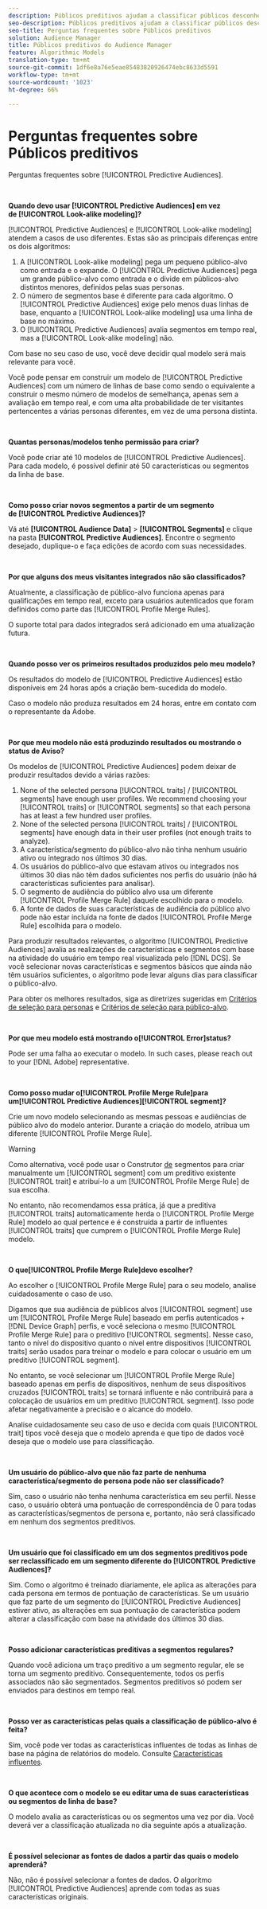 ```yaml
---
description: Públicos preditivos ajudam a classificar públicos desconhecidos em personas distintas em tempo real, usando a ciência de dados.
seo-description: Públicos preditivos ajudam a classificar públicos desconhecidos em personas distintas em tempo real, usando a ciência de dados.
seo-title: Perguntas frequentes sobre Públicos preditivos
solution: Audience Manager
title: Públicos preditivos do Audience Manager
feature: Algorithmic Models
translation-type: tm+mt
source-git-commit: 1df6e8a76e5eae85483820926474ebc8633d5591
workflow-type: tm+mt
source-wordcount: '1023'
ht-degree: 66%

---
```



# Perguntas frequentes sobre Públicos preditivos

Perguntas frequentes sobre [!UICONTROL Predictive Audiences].

 

**Quando devo usar [!UICONTROL Predictive Audiences] em vez de [!UICONTROL Look-alike modeling]?**

[!UICONTROL Predictive Audiences] e [!UICONTROL Look-alike modeling] atendem a casos de uso diferentes. Estas são as principais diferenças entre os dois algoritmos:

1. A [!UICONTROL Look-alike modeling] pega um pequeno público-alvo como entrada e o expande. O [!UICONTROL Predictive Audiences] pega um grande público-alvo como entrada e o divide em públicos-alvo distintos menores, definidos pelas suas personas.
1. O número de segmentos base é diferente para cada algoritmo. O [!UICONTROL Predictive Audiences] exige pelo menos duas linhas de base, enquanto a [!UICONTROL Look-alike modeling] usa uma linha de base no máximo.
1. O [!UICONTROL Predictive Audiences] avalia segmentos em tempo real, mas a [!UICONTROL Look-alike modeling] não.

Com base no seu caso de uso, você deve decidir qual modelo será mais relevante para você.

Você pode pensar em construir um modelo de [!UICONTROL Predictive Audiences] com um número de linhas de base como sendo o equivalente a construir o mesmo número de modelos de semelhança, apenas sem a avaliação em tempo real, e com uma alta probabilidade de ter visitantes pertencentes a várias personas diferentes, em vez de uma persona distinta.

 

**Quantas personas/modelos tenho permissão para criar?**

Você pode criar até 10 modelos de [!UICONTROL Predictive Audiences]. Para cada modelo, é possível definir até 50 características ou segmentos da linha de base.

 

**Como posso criar novos segmentos a partir de um segmento de [!UICONTROL Predictive Audiences]?**

Vá até **[!UICONTROL Audience Data]** > **[!UICONTROL Segments]** e clique na pasta **[!UICONTROL Predictive Audiences]**. Encontre o segmento desejado, duplique-o e faça edições de acordo com suas necessidades.

 

**Por que alguns dos meus visitantes integrados não são classificados?**

Atualmente, a classificação de público-alvo funciona apenas para qualificações em tempo real, exceto para usuários autenticados que foram definidos como parte das [!UICONTROL Profile Merge Rules].

O suporte total para dados integrados será adicionado em uma atualização futura.

 

**Quando posso ver os primeiros resultados produzidos pelo meu modelo?**

Os resultados do modelo de [!UICONTROL Predictive Audiences] estão disponíveis em 24 horas após a criação bem-sucedida do modelo.

Caso o modelo não produza resultados em 24 horas, entre em contato com o representante da Adobe.

 

**Por que meu modelo não está produzindo resultados ou mostrando o status de Aviso?**

Os modelos de [!UICONTROL Predictive Audiences] podem deixar de produzir resultados devido a várias razões:

1. None of the selected persona [!UICONTROL traits] / [!UICONTROL segments] have enough user profiles. We recommend choosing your [!UICONTROL traits] or [!UICONTROL segments] so that each persona has at least a few hundred user profiles.
1. None of the selected persona [!UICONTROL traits] / [!UICONTROL segments] have enough data in their user profiles (not enough traits to analyze).
1. A característica/segmento do público-alvo não tinha nenhum usuário ativo ou integrado nos últimos 30 dias.
1. Os usuários do público-alvo que estavam ativos ou integrados nos últimos 30 dias não têm dados suficientes nos perfis do usuário (não há características suficientes para analisar).
1. O segmento de audiência do público alvo usa um diferente [!UICONTROL Profile Merge Rule] daquele escolhido para o modelo.
1. A fonte de dados de suas características de audiência do público alvo pode não estar incluída na fonte de dados [!UICONTROL Profile Merge Rule] escolhida para o modelo.

Para produzir resultados relevantes, o algoritmo [!UICONTROL Predictive Audiences] avalia as realizações de características e segmentos com base na atividade do usuário em tempo real visualizada pelo [!DNL DCS]. Se você selecionar novas características e segmentos básicos que ainda não têm usuários suficientes, o algoritmo pode levar alguns dias para classificar o público-alvo.

Para obter os melhores resultados, siga as diretrizes sugeridas em [Critérios de seleção para personas](../features/algorithmic-models/predictive-audiences.md#selection-personas) e [Critérios de seleção para público-alvo](../features/algorithmic-models/predictive-audiences.md#selection-audience).

 

**Por que meu modelo está mostrando o[!UICONTROL Error]status?**

Pode ser uma falha ao executar o modelo. In such cases, please reach out to your [!DNL Adobe] representative.

 

**Como posso mudar o[!UICONTROL Profile Merge Rule]para um[!UICONTROL Predictive Audiences][!UICONTROL segment]?**

Crie um novo modelo selecionando as mesmas pessoas e audiências de público alvo do modelo anterior. Durante a criação do modelo, atribua um diferente [!UICONTROL Profile Merge Rule].

>[!WARNING]
> Como alternativa, você pode usar o Construtor [de](../features/segments/segment-builder.md) segmentos para criar manualmente um [!UICONTROL segment] com um preditivo existente [!UICONTROL trait] e atribuí-lo a um [!UICONTROL Profile Merge Rule] de sua escolha.
> 
> No entanto, não recomendamos essa prática, já que a preditiva [!UICONTROL traits] automaticamente herda o [!UICONTROL Profile Merge Rule] modelo ao qual pertence e é construída a partir de influentes [!UICONTROL traits] que cumprem o [!UICONTROL Profile Merge Rule] modelo.

 

**O que[!UICONTROL Profile Merge Rule]devo escolher?**

Ao escolher o [!UICONTROL Profile Merge Rule] para o seu modelo, analise cuidadosamente o caso de uso.

Digamos que sua audiência de públicos alvos [!UICONTROL segment] use um [!UICONTROL Profile Merge Rule] baseado em perfis autenticados + [!DNL Device Graph] perfis, e você seleciona o mesmo [!UICONTROL Profile Merge Rule] para o preditivo [!UICONTROL segments]. Nesse caso, tanto o nível do dispositivo quanto o nível entre dispositivos [!UICONTROL traits] serão usados para treinar o modelo e para colocar o usuário em um preditivo [!UICONTROL segment].

No entanto, se você selecionar um [!UICONTROL Profile Merge Rule] baseado apenas em perfis de dispositivos, nenhum de seus dispositivos cruzados [!UICONTROL traits] se tornará influente e não contribuirá para a colocação de usuários em um preditivo [!UICONTROL segment]. Isso pode afetar negativamente a precisão e o alcance do modelo.

Analise cuidadosamente seu caso de uso e decida com quais [!UICONTROL trait] tipos você deseja que o modelo aprenda e que tipo de dados você deseja que o modelo use para classificação.

 

**Um usuário do público-alvo que não faz parte de nenhuma característica/segmento de persona pode não ser classificado?**

Sim, caso o usuário não tenha nenhuma característica em seu perfil. Nesse caso, o usuário obterá uma pontuação de correspondência de 0 para todas as características/segmentos de persona e, portanto, não será classificado em nenhum dos segmentos preditivos.

 

**Um usuário que foi classificado em um dos segmentos preditivos pode ser reclassificado em um segmento diferente do [!UICONTROL Predictive Audiences]?**

Sim. Como o algoritmo é treinado diariamente, ele aplica as alterações para cada persona em termos de pontuação de características. Se um usuário que faz parte de um segmento do [!UICONTROL Predictive Audiences] estiver ativo, as alterações em sua pontuação de característica podem alterar a classificação com base na atividade dos últimos 30 dias.

 

**Posso adicionar características preditivas a segmentos regulares?**

Quando você adiciona um traço preditivo a um segmento regular, ele se torna um segmento preditivo. Consequentemente, todos os perfis associados não são segmentados. Segmentos preditivos só podem ser enviados para destinos em tempo real.

 

**Posso ver as características pelas quais a classificação de público-alvo é feita?**

Sim, você pode ver todas as características influentes de todas as linhas de base na página de relatórios do modelo. Consulte [Características influentes](../features/algorithmic-models/predictive-audiences-reporting.md#influential-traits).

 

**O que acontece com o modelo se eu editar uma de suas características ou segmentos de linha de base?**

O modelo avalia as características ou os segmentos uma vez por dia. Você deverá ver a classificação atualizada no dia seguinte após a atualização.

 

**É possível selecionar as fontes de dados a partir das quais o modelo aprenderá?**

Não, não é possível selecionar a fontes de dados. O algoritmo [!UICONTROL Predictive Audiences] aprende com todas as suas características originais.